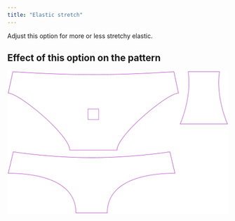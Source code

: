 ```yaml
---
title: "Elastic stretch"
---
```


Adjust this option for more or less stretchy elastic.

## Effect of this option on the pattern

![This image shows the effect of this option by superimposing several variants that have a different value for this option](ursula_elasticstretch_sample.svg "Effect of this option on the pattern")
